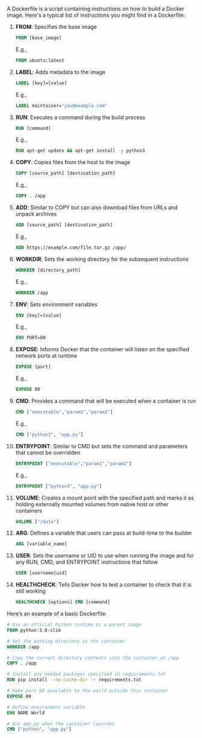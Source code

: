 A Dockerfile is a script containing instructions on how to build a Docker image. Here's a typical list of instructions you might find in a Dockerfile:

1. **FROM**: Specifies the base image
    ```dockerfile
    FROM [base_image]
    ```
    E.g.,
    ```dockerfile
    FROM ubuntu:latest
    ```

2. **LABEL**: Adds metadata to the image
    ```dockerfile
    LABEL [key]=[value]
    ```
    E.g.,
    ```dockerfile
    LABEL maintainer="you@example.com"
    ```

3. **RUN**: Executes a command during the build process
    ```dockerfile
    RUN [command]
    ```
    E.g.,
    ```dockerfile
    RUN apt-get update && apt-get install -y python3

4. **COPY**: Copies files from the host to the image
    ```dockerfile
    COPY [source_path] [destination_path]
    ```
    E.g.,
    ```dockerfile
    COPY . /app

5. **ADD**: Similar to COPY but can also download files from URLs and unpack archives
    ```dockerfile
    ADD [source_path] [destination_path]
    ```
    E.g.,
    ```dockerfile
    ADD https://example.com/file.tar.gz /app/

6. **WORKDIR**: Sets the working directory for the subsequent instructions
    ```dockerfile
    WORKDIR [directory_path]
    ```
    E.g.,
    ```dockerfile
    WORKDIR /app

7. **ENV**: Sets environment variables
    ```dockerfile
    ENV [key]=[value]
    ```
    E.g.,
    ```dockerfile
    ENV PORT=80

8. **EXPOSE**: Informs Docker that the container will listen on the specified network ports at runtime
    ```dockerfile
    EXPOSE [port]
    ```
    E.g.,
    ```dockerfile
    EXPOSE 80

9. **CMD**: Provides a command that will be executed when a container is run
    ```dockerfile
    CMD ["executable","param1","param2"]
    ```
    E.g.,
    ```dockerfile
    CMD ["python3", "app.py"]

10. **ENTRYPOINT**: Similar to CMD but sets the command and parameters that cannot be overridden
    ```dockerfile
    ENTRYPOINT ["executable","param1","param2"]
    ```
    E.g.,
    ```dockerfile
    ENTRYPOINT ["python3", "app.py"]

11. **VOLUME**: Creates a mount point with the specified path and marks it as holding externally mounted volumes from native host or other containers
    ```dockerfile
    VOLUME ["/data"]
    ```

12. **ARG**: Defines a variable that users can pass at build-time to the builder
    ```dockerfile
    ARG [variable_name]
    ```

13. **USER**: Sets the username or UID to use when running the image and for any RUN, CMD, and ENTRYPOINT instructions that follow
    ```dockerfile
    USER [username|uid]
    ```

14. **HEALTHCHECK**: Tells Docker how to test a container to check that it is still working
    ```dockerfile
    HEALTHCHECK [options] CMD [command]
    ```

Here’s an example of a basic Dockerfile:
```dockerfile
# Use an official Python runtime as a parent image
FROM python:3.8-slim

# Set the working directory in the container
WORKDIR /app

# Copy the current directory contents into the container at /app
COPY . /app

# Install any needed packages specified in requirements.txt
RUN pip install --no-cache-dir -r requirements.txt

# Make port 80 available to the world outside this container
EXPOSE 80

# Define environment variable
ENV NAME World

# Run app.py when the container launches
CMD ["python", "app.py"]
```

